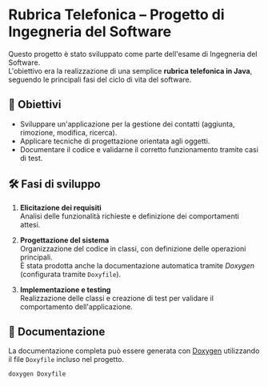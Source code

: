 # Rubrica Telefonica – Progetto di Ingegneria del Software

Questo progetto è stato sviluppato come parte dell'esame di Ingegneria del Software.  
L'obiettivo era la realizzazione di una semplice **rubrica telefonica in Java**, seguendo le principali fasi del ciclo di vita del software.

## 📌 Obiettivi

- Sviluppare un'applicazione per la gestione dei contatti (aggiunta, rimozione, modifica, ricerca).
- Applicare tecniche di progettazione orientata agli oggetti.
- Documentare il codice e validarne il corretto funzionamento tramite casi di test.

## 🛠️ Fasi di sviluppo

1. **Elicitazione dei requisiti**  
   Analisi delle funzionalità richieste e definizione dei comportamenti attesi.

2. **Progettazione del sistema**  
   Organizzazione del codice in classi, con definizione delle operazioni principali.  
   È stata prodotta anche la documentazione automatica tramite *Doxygen* (configurata tramite `Doxyfile`).

3. **Implementazione e testing**  
   Realizzazione delle classi e creazione di test per validare il comportamento dell'applicazione.

## 📄 Documentazione

La documentazione completa può essere generata con [Doxygen](https://www.doxygen.nl/) utilizzando il file `Doxyfile` incluso nel progetto.

```bash
doxygen Doxyfile
